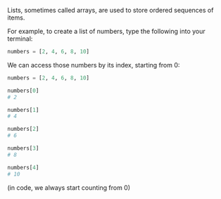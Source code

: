 

Lists, sometimes called arrays, are used to store ordered sequences of items.

For example, to create a list of numbers, type the following into your terminal:

```python
numbers = [2, 4, 6, 8, 10]
```

We can access those numbers by its index, starting from 0:

```python
numbers = [2, 4, 6, 8, 10]

numbers[0]
# 2

numbers[1]
# 4

numbers[2]
# 6

numbers[3]
# 8

numbers[4]
# 10
```

(in code, we always start counting from 0)


